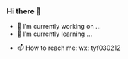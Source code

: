 ### Hi there 👋

<!--
**haandfeng/haandfeng** is a ✨ _special_ ✨ repository because its `README.md` (this file) appears on your GitHub profile. 

Here are some ideas to get you started: -->

- 🔭 I’m currently working on ...
- 🌱 I’m currently learning ...

<!--

- 👯 I’m looking to collaborate on ...
- 🤔 I’m looking for help with ...
- 💬 Ask me about ... -->

- 📫 How to reach me: wx: tyf030212

<!--

- 😄 Pronouns: ...
- ⚡ Fun fact: ...-->

